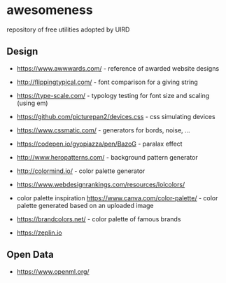 # awesomeness
repository of free utilities adopted by UIRD


## Design

- https://www.awwwards.com/ - reference of awarded website designs


- http://flippingtypical.com/ - font comparison for a giving string
- https://type-scale.com/ - typology testing for font size and scaling (using em)
- https://github.com/picturepan2/devices.css - css simulating devices
- https://www.cssmatic.com/ - generators for bords, noise, ...
- https://codepen.io/gyopiazza/pen/BazoG - paralax effect
- http://www.heropatterns.com/ - background pattern generator
- http://colormind.io/ - color palette generator
- https://www.webdesignrankings.com/resources/lolcolors/
- color palette inspiration
https://www.canva.com/color-palette/ - color palette generated based on an uploaded image
- https://brandcolors.net/ - color palette of famous brands
- https://zeplin.io

## Open Data
- https://www.openml.org/
